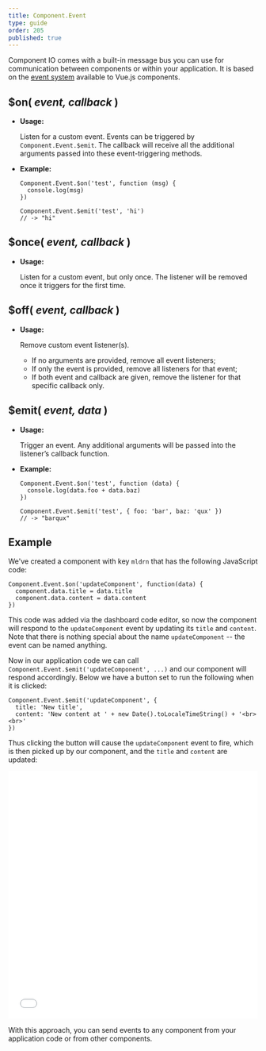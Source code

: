 ```yaml
---
title: Component.Event
type: guide
order: 205
published: true
---
```


Component IO comes with a built-in message bus you can use for communication between components or within your application. It is based on the [event system](https://vuejs.org/v2/api/#Instance-Methods-Events) available to Vue.js components.

## $on( _event, callback_ )

- **Usage:**

  Listen for a custom event. Events can be triggered by `Component.Event.$emit`. The callback will receive all the additional arguments passed into these event-triggering methods.

- **Example:**

  ```JS
  Component.Event.$on('test', function (msg) {
    console.log(msg)
  })

  Component.Event.$emit('test', 'hi')
  // -> "hi"
  ```

## $once( _event, callback_ )

- **Usage:**

  Listen for a custom event, but only once. The listener will be removed once it triggers for the first time.

## $off( _event, callback_ )

- **Usage:**

  Remove custom event listener(s).

  - If no arguments are provided, remove all event listeners;
  - If only the event is provided, remove all listeners for that event;
  - If both event and callback are given, remove the listener for that specific callback only.

## $emit( _event, data_ )

- **Usage:**

  Trigger an event. Any additional arguments will be passed into the listener’s callback function.

- **Example:**

  ```JS
  Component.Event.$on('test', function (data) {
    console.log(data.foo + data.baz)
  })

  Component.Event.$emit('test', { foo: 'bar', baz: 'qux' })
  // -> "barqux"
  ```

## Example

We've created a component with key `mldrn` that has the following JavaScript code:

```JS
Component.Event.$on('updateComponent', function(data) {
  component.data.title = data.title
  component.data.content = data.content
})
```

This code was added via the dashboard code editor, so now the component will respond to the `updateComponent` event by updating its `title` and `content`. Note that there is nothing special about the name `updateComponent` -- the event can be named anything.

Now in our application code we can call `Component.Event.$emit('updateComponent', ...)` and our component will respond accordingly. Below we have a button set to run the following when it is clicked:

```JS
Component.Event.$emit('updateComponent', {
  title: 'New title',
  content: 'New content at ' + new Date().toLocaleTimeString() + '<br><br>'
})
```

Thus clicking the button will cause the `updateComponent` event to fire, which is then picked up by our component, and the `title` and `content` are updated:

<iframe width="100%" height="500" src="//jsfiddle.net/component/L1ugm6gn/embedded/result,html,js/" allowfullscreen="allowfullscreen" frameborder="0"></iframe>

With this approach, you can send events to any component from your application code or from other components.


<!-- Component IO script -->
<script project="component-io-team" src="https://cdn.component.io/v1"></script>
